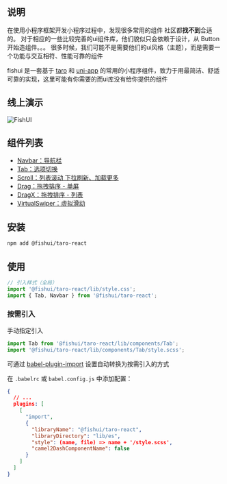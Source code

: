 ## 说明

在使用小程序框架开发小程序过程中，发现很多常用的组件 社区都**找不到**合适的。
对于相应的一些比较完善的ui组件库，他们貌似只会依赖于设计，从 Button 开始造组件。。。
很多时候，我们可能不是需要他们的ui风格（主题），而是需要一个功能与交互相符、性能可靠的组件

fishui 是一套基于 [taro](https://github.com/NervJS/taro) 和 [uni-app](https://github.com/dcloudio/uni-app) 的常用的小程序组件，致力于用最简洁、舒适可靠的实现，这里可能有你需要的而ui库没有给你提供的组件


## 线上演示

![FishUI](https://img.souche.com/bolt/6JA5Bw2QbOvZxGymKuHbz/gh_1407e2b12b0f_258.jpg)

## 组件列表

- [Navbar：导航栏](https://github.com/yijinc/fishui/tree/master/packages/taro-react/src/components/Navbar/doc.md)
- [Tab：选项切换](https://github.com/yijinc/fishui/tree/master/packages/taro-react/src/components/Tab/doc.md)
- [Scroll：列表滚动 下拉刷新、加载更多](https://github.com/yijinc/fishui/tree/master/packages/taro-react/src/components/Scroll/doc.md)
- [Drag：拖拽排序 - 单屏](https://github.com/yijinc/fishui/tree/master/packages/taro-react/src/components/Drag/doc.md)
- [DragX：拖拽排序 - 列表](https://github.com/yijinc/fishui/tree/master/packages/taro-react/src/components/DragX/doc.md)
- [VirtualSwiper：虚拟滑动](https://github.com/yijinc/fishui/tree/master/packages/taro-react/src/components/VirtualSwiper/doc.md)


## 安装

```bash
npm add @fishui/taro-react
```

## 使用

```js
// 引入样式（全局）
import '@fishui/taro-react/lib/style.css';
import { Tab, Navbar } from '@fishui/taro-react';
```


### 按需引入

手动指定引入

```js
import Tab from '@fishui/taro-react/lib/components/Tab';
import '@fishui/taro-react/lib/components/Tab/style.scss';
```

可通过 [babel-plugin-import](https://github.com/umijs/babel-plugin-import) 设置自动转换为按需引入的方式

在 `.babelrc` 或 `babel.config.js` 中添加配置：

```json
{
  // ...
  plugins: [
    [
      "import",
      {
        "libraryName": "@fishui/taro-react",
        "libraryDirectory": "lib/es",
        "style": (name, file) => name + '/style.scss',
        "camel2DashComponentName": false
      }
    ]
  ]
}
```